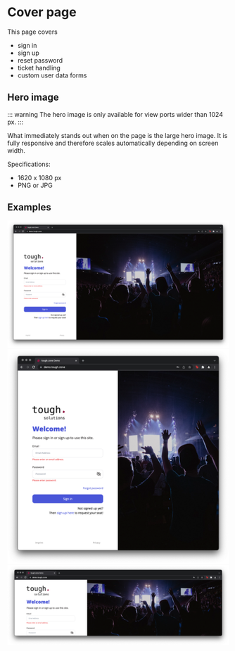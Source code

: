 # Cover page

This page covers

* sign in
* sign up
* reset password
* ticket handling
* custom user data forms

## Hero image

::: warning
The hero image is only available for view ports wider than 1024 px.
:::

What immediately stands out when on the page is the large hero image. It is fully responsive and
therefore scales automatically depending on screen width.

Specifications:

* 1620 x 1080 px
* PNG or JPG

## Examples

![regular cover page](./img/cover_regular.png)
![narrow cover page](./img/cover_square.png)
![wide cover page](./img/cover_letterbox.png)
